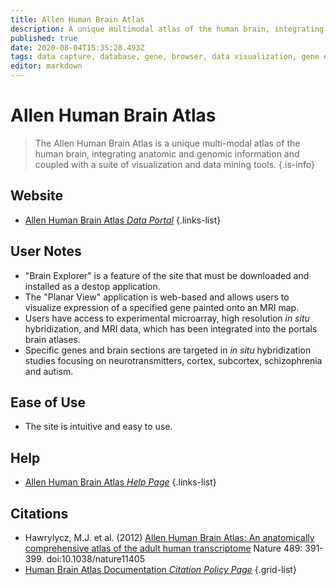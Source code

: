 ```yaml
---
title: Allen Human Brain Atlas
description: A unique multimodal atlas of the human brain, integrating anatomic and genomic information.
published: true
date: 2020-08-04T15:35:28.493Z
tags: data capture, database, gene, browser, data visualization, gene expression, data export, eukaryota, microarray, phenotype, profiling
editor: markdown
---
```


# Allen Human Brain Atlas

> The Allen Human Brain Atlas is a unique multi-modal atlas of the human brain, integrating anatomic and genomic information and coupled with a suite of visualization and data mining tools.
{.is-info}


## Website 

- [Allen Human Brain Atlas *Data Portal*](http://human.brain-map.org/)
{.links-list}

## User Notes

- "Brain Explorer" is a feature of the site that must be downloaded and installed as a destop application. 
- The "Planar View" application is web-based and allows users to visualize expression of a specified gene painted onto an MRI map. 
- Users have access to experimental microarray, high resolution *in situ* hybridization, and MRI data, which has been integrated into the portals brain atlases.
- Specific genes and brain sections are targeted in *in situ* hybridization studies focusing on neurotransmitters, cortex, subcortex, schizophrenia and autism.

## Ease of Use

- The site is intuitive and easy to use. 

## Help

- [Allen Human Brain Atlas *Help Page*](http://help.brain-map.org/display/humanbrain/Microarray+Data)
{.links-list}

## Citations
- Hawrylycz, M.J. et al. (2012) [Allen Human Brain Atlas: An anatomically comprehensive atlas of the adult human transcriptome](https://www.nature.com/articles/nature11405.pdf) Nature 489: 391-399. doi:10.1038/nature11405
- [Human Brain Atlas Documentation *Citation Policy Page*](https://alleninstitute.org/legal/citation-policy/)
{.grid-list}
 